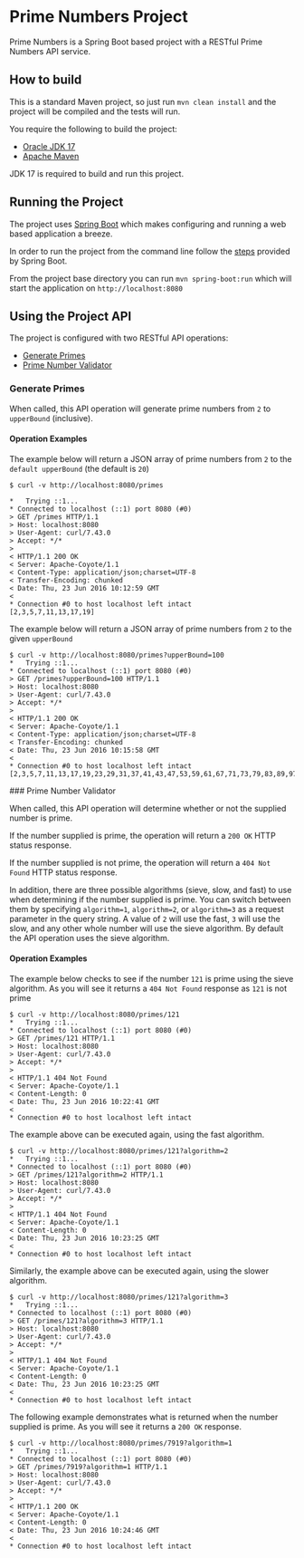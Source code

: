 # Prime Numbers Project

Prime Numbers is a Spring Boot based project with a RESTful Prime Numbers API service. 

## How to build

This is a standard Maven project, so just run `mvn clean install` and the project will be compiled and the tests will run.

You require the following to build the project:

* [Oracle JDK 17](http://www.oracle.com/technetwork/java/)
* [Apache Maven](http://maven.apache.org/)

JDK 17 is required to build and run this project.

## Running the Project

The project uses [Spring Boot](http://projects.spring.io/spring-boot/) which makes configuring and running a web based application a breeze.

In order to run the project from the command line follow the [steps](http://docs.spring.io/spring-boot/docs/current/reference/html/using-boot-running-your-application.html#using-boot-running-with-the-maven-plugin) provided by Spring Boot.

From the project base directory you can run `mvn spring-boot:run` which will start the application on `http://localhost:8080`

## Using the Project API

The project is configured with two RESTful API operations:

* [Generate Primes](#generate-primes)
* [Prime Number Validator](#prime-number-validator)

### Generate Primes

When called, this API operation will generate prime numbers from `2` to `upperBound` (inclusive).

#### Operation Examples

The example below will return a JSON array of prime numbers from `2` to the `default upperBound` (the default is `20`) 

```
$ curl -v http://localhost:8080/primes

*   Trying ::1...
* Connected to localhost (::1) port 8080 (#0)
> GET /primes HTTP/1.1
> Host: localhost:8080
> User-Agent: curl/7.43.0
> Accept: */*
> 
< HTTP/1.1 200 OK
< Server: Apache-Coyote/1.1
< Content-Type: application/json;charset=UTF-8
< Transfer-Encoding: chunked
< Date: Thu, 23 Jun 2016 10:12:59 GMT
< 
* Connection #0 to host localhost left intact
[2,3,5,7,11,13,17,19]
```

The example below will return a JSON array of prime numbers from `2` to the given `upperBound`

```
$ curl -v http://localhost:8080/primes?upperBound=100
*   Trying ::1...
* Connected to localhost (::1) port 8080 (#0)
> GET /primes?upperBound=100 HTTP/1.1
> Host: localhost:8080
> User-Agent: curl/7.43.0
> Accept: */*
> 
< HTTP/1.1 200 OK
< Server: Apache-Coyote/1.1
< Content-Type: application/json;charset=UTF-8
< Transfer-Encoding: chunked
< Date: Thu, 23 Jun 2016 10:15:58 GMT
< 
* Connection #0 to host localhost left intact
[2,3,5,7,11,13,17,19,23,29,31,37,41,43,47,53,59,61,67,71,73,79,83,89,97]
```

### Prime Number Validator

When called, this API operation will determine whether or not the supplied number is prime.

If the number supplied is prime, the operation will return a `200 OK` HTTP status response.

If the number supplied is not prime, the operation will return a `404 Not Found` HTTP status response.

In addition, there are three possible algorithms (sieve, slow, and fast) to use when determining if the number supplied is prime. You can switch between them by specifying `algorithm=1`, `algorithm=2`, or `algorithm=3` as a request parameter in the query string. A value of `2` will use the fast, `3` will use the slow, and any other whole number will use the sieve algorithm. By default the API operation uses the sieve algorithm.

#### Operation Examples

The example below checks to see if the number `121` is prime using the sieve algorithm. As you will see it returns a `404 Not Found` response as `121` is not prime

```
$ curl -v http://localhost:8080/primes/121
*   Trying ::1...
* Connected to localhost (::1) port 8080 (#0)
> GET /primes/121 HTTP/1.1
> Host: localhost:8080
> User-Agent: curl/7.43.0
> Accept: */*
> 
< HTTP/1.1 404 Not Found
< Server: Apache-Coyote/1.1
< Content-Length: 0
< Date: Thu, 23 Jun 2016 10:22:41 GMT
< 
* Connection #0 to host localhost left intact
```

The example above can be executed again, using the fast algorithm.

```
$ curl -v http://localhost:8080/primes/121?algorithm=2
*   Trying ::1...
* Connected to localhost (::1) port 8080 (#0)
> GET /primes/121?algorithm=2 HTTP/1.1
> Host: localhost:8080
> User-Agent: curl/7.43.0
> Accept: */*
> 
< HTTP/1.1 404 Not Found
< Server: Apache-Coyote/1.1
< Content-Length: 0
< Date: Thu, 23 Jun 2016 10:23:25 GMT
< 
* Connection #0 to host localhost left intact
```

Similarly, the example above can be executed again, using the slower algorithm.

```
$ curl -v http://localhost:8080/primes/121?algorithm=3
*   Trying ::1...
* Connected to localhost (::1) port 8080 (#0)
> GET /primes/121?algorithm=3 HTTP/1.1
> Host: localhost:8080
> User-Agent: curl/7.43.0
> Accept: */*
> 
< HTTP/1.1 404 Not Found
< Server: Apache-Coyote/1.1
< Content-Length: 0
< Date: Thu, 23 Jun 2016 10:23:25 GMT
< 
* Connection #0 to host localhost left intact
```

The following example demonstrates what is returned when the number supplied is prime. As you will see it returns a `200 OK` response. 

```
$ curl -v http://localhost:8080/primes/7919?algorithm=1
*   Trying ::1...
* Connected to localhost (::1) port 8080 (#0)
> GET /primes/7919?algorithm=1 HTTP/1.1
> Host: localhost:8080
> User-Agent: curl/7.43.0
> Accept: */*
> 
< HTTP/1.1 200 OK
< Server: Apache-Coyote/1.1
< Content-Length: 0
< Date: Thu, 23 Jun 2016 10:24:46 GMT
< 
* Connection #0 to host localhost left intact
```